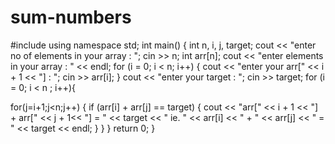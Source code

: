 # sum-numbers
#include<iostream>
using namespace std;
int main()
{
int n, i, j, target;
cout << "enter no of elements in your array : ";
cin >> n;
int arr[n];
cout << "enter elements in your array : " << endl;
for (i = 0; i < n; i++)
{
cout << "enter your arr[" << i + 1 << "] : ";
cin >> arr[i];
}
cout << "enter your target : ";
cin >> target;
for (i = 0; i < n ; i++){

 for(j=i+1;j<n;j++)
{
if (arr[i] + arr[j] == target)
{
cout << "arr[" << i + 1 << "] + arr[" << j + 1<< "] = " << target << " ie. " << arr[i] << " + " << arr[j] << " = " << target << endl;
}
}
}
return 0;
}
